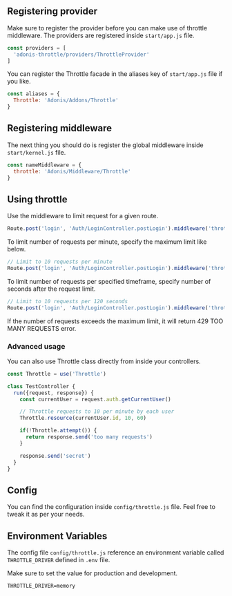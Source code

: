 ## Registering provider

Make sure to register the provider before you can make use of throttle
middleware. The providers are registered inside `start/app.js` file.

```js
const providers = [
  'adonis-throttle/providers/ThrottleProvider'
]
```

You can register the Throttle facade in the aliases key of `start/app.js` file
if you like.

```js
const aliases = {
  Throttle: 'Adonis/Addons/Throttle'
}
```

## Registering middleware

The next thing you should do is register the global middleware inside
`start/kernel.js` file.

```js
const nameMiddleware = {
  throttle: 'Adonis/Middleware/Throttle'
}
```

## Using throttle

Use the middleware to limit request for a given route.

```js
Route.post('login', 'Auth/LoginController.postLogin').middleware('throttle')
```

To limit number of requests per minute, specify the maximum limit like below.

```js
// Limit to 10 requests per minute
Route.post('login', 'Auth/LoginController.postLogin').middleware('throttle:10')
```

To limit number of requests per specified timeframe, specify number of seconds
after the request limit.

```js
// Limit to 10 requests per 120 seconds
Route.post('login', 'Auth/LoginController.postLogin').middleware('throttle:10,120')
```

If the number of requests exceeds the maximum limit, it will return 429
TOO MANY REQUESTS error.

### Advanced usage

You can also use Throttle class directly from inside your controllers.

```js
const Throttle = use('Throttle')

class TestController {
  run({request, response}) {
    const currentUser = request.auth.getCurrentUser()

    // Throttle requests to 10 per minute by each user
    Throttle.resource(currentUser.id, 10, 60)

    if(!Throttle.attempt()) {
      return response.send('too many requests')
    }

    response.send('secret')
  }
}
```

## Config

You can find the configuration inside `config/throttle.js` file. Feel free to
tweak it as per your needs.

## Environment Variables

The config file `config/throttle.js` reference an environment variable called
`THROTTLE_DRIVER` defined in `.env` file.

Make sure to set the value for production and development.

```text
THROTTLE_DRIVER=memory
```
